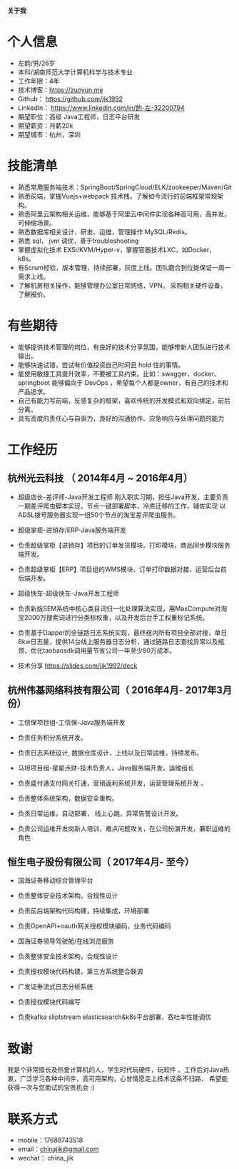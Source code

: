  **关于我**

# 个人信息- 左韵/男/26岁
- 本科/湖南师范大学计算机科学与技术专业
- 工作年限：4年
- 技术博客：https://zuoyun.me 
- Github：   https://github.com/jik1992
- LinkedIn： https://www.linkedin.com/in/韵-左-32200794
- 期望职位：高级 Java工程师，日志平台研发
- 期望薪资：月薪20k
- 期望城市：杭州，深圳

# 技能清单
- 熟悉常用服务端技术：SpringBoot/SpringCloud/ELK/zookeeper/Maven/Git
- 熟悉前端，掌握Vuejs+webpack 技术栈，了解如今流行的前端框架常规架构。
- 熟悉阿里云架构相关运维，能够基于阿里云中间件实现各种高可用，高并发，可伸缩场景。
- 熟悉数据库相关设计、研发、运维，管理操作 MySQL/Redis。
- 熟悉 sql， jvm 调优，善于troubleshooting
- 掌握虚拟化技术 EXSi/KVM/Hyper-v，掌握容器技术LXC，如Docker，k8s。
- 有Scrum经验，版本管理，持续部署，灰度上线。团队磨合到位能保证一周一需求上线。
- 了解机房相关操作，能够管理办公室日常网络，VPN。 采购相关硬件设备，了解报价。

# 有些期待
- 能够提供技术管理的岗位，有良好的技术分享氛围，能够带新人团队进行技术输出。
- 能够快速试错，尝试有价值投资自己时间且 hold 住的事情。
- 能使用敏捷工具提升效率，不要被工具约束。比如：swagger、docker、springboot 能够偏向于 DevOps ，希望每个人都是owner，有自己的技术和产品追求。
- 自己有能力写前端，反感复杂的框架，喜欢传统的开发模式和双向绑定，前后分离。
- 具有高度的责任心与自驱力，良好的沟通协作、应急响应与处理问题的能力

# 工作经历
## 杭州光云科技 （ 2014年4月 ~ 2016年4月）
* 超级店长-差评师-Java开发工程师
    刚入职实习期，担任Java开发，主要负责一期差评爬虫脚本实现，节点一键部署脚本，冷库迁移的工作，辅佐实现 以ADSL拨号服务器实现一组50个节点的淘宝差评爬虫服务。

* 超级掌柜-进销存/ERP-Java服务端开发
 * 负责超级掌柜【进销存】项目的订单发货模块、打印模块，商品同步模块服务端开发。
 * 负责超级掌柜【ERP】项目组的WMS模块、订单打印数据对接、运营后台前后端开发。

* 超级快车-超级快车-Java开发工程师
 * 负责新版SEM系统中核心类目词归一化处理算法实现，用MaxCompute对淘宝2000万搜索词进行分类标权重，以及开发后台手工权重标记系统。
 * 负责基于Dapper的全链路日志系统实现，最终组内所有项目全部对接，单日8kw日志量，提供14台线上服务器日志分析，通过链路日志查找异常以及瓶颈，优化taobaosdk调用量节省公司一年至少90万成本。
 * 技术分享 https://slides.com/jik1992/deck
  
## 杭州伟基网络科技有限公司（ 2016年4月- 2017年3月份）
* 工信保项目组-工信保-Java服务端开发
 * 负责任务积分系统开发。
 * 负责日志系统设计,  数据仓库设计，上线以及日常运维，持续发布。
* 马坦项目组-星星点财-技术负责人，Java服务端开发，运维组长
 * 负责盛付通支付网关打通，营销返利系统开发，运营管理系统开发 。
 * 负责整体系统架构，数据安全重构。
 * 负责日常运维，自动部署， 线上心跳，异常告警设计开发。
 * 负责公司运维开发岗新人培训，难点问题攻关，在公司扮演开发，兼职运维的角色

## 恒生电子股份有限公司（ 2017年4月- 至今）
 * 国海证券移动综合管理平台
  * 负责整体安全技术架构，合规性设计
  * 负责前后端架构代码构建，持续集成，环境部署
  * 负责OpenAPI+oauth网关授权模块编码，业务代码编码

 * 国海证券领导驾驶舱/在线浏览服务
  * 负责整体安全技术架构，合规性设计
  * 负责授权模块代码构建，第三方系统整合联调

 * 广发证券流式日志分析系统
  * 负责授权模块代码编写
  * 负责kafka sliptstream elasticsearch&k8s平台部署，吞吐率性能调优
# 致谢
我是个非常擅长及热爱计算机的人，学生时代玩硬件，玩软件 。工作后对Java热衷，广泛学习各种中间件，高可用架构，心甘情愿走上技术这条不归路， 希望能获得一次与您面试的宝贵机会 :)

# 联系方式
- mobile：17688743518
- email：chinajik@gmail.com
- wechat： china_jik


